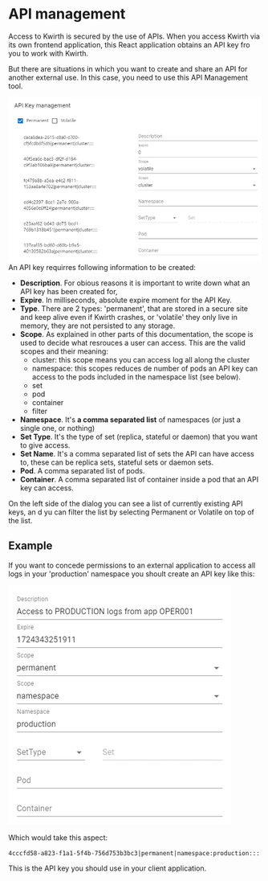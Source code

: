 # API management
Access to Kwirth is secured by the use of APIs. When you access Kwirth via its own frontend application, this React application obtains an API key fro you to work with Kwirth.

But there are situations in which you want to create and share an API for another external use. In this case, you need to use this API Management tool.

![api-management](./_media/api-management.png)
An API key requirres following information to be created:

- **Description**. For obious reasons it is important to write down what an API key has been created for,
- **Expire**. In milliseconds, absolute expire moment for the API Key.
- **Type**. There are 2 types: 'permanent', that are stored in a secure site and keep alive even if Kwirth crashes, or 'volatile' they only live in memory, they are not persisted to any storage.
- **Scope**. As explained in other parts of this documentation, the scope is used to decide what resrouces a user can access. This are the valid scopes and their meaning:
    - cluster: this scope means you can access log all along the cluster
    - namespace: this scopes reduces de number of pods an API key can access to the pods included in the namespace list (see below).
    - set
    - pod
    - container
    - filter
- **Namespace**. It's  **a comma separated list** of namespaces (or just a single one, or nothing)
- **Set Type**. It's the type of set (replica, stateful or daemon) that you want to give access.
- **Set Name**. It's a comma separated list of sets the API can have access to, these can be replica sets, stateful sets or daemon sets.
- **Pod**. A comma separated list of pods.
- **Container**. A comma separated list of container inside a pod that an API key can access.

On the left side of the dialog you can see a list of currently existing API keys, an d yu can filter the list by selecting Permanent or Volatile on top of the list.

## Example
If you want to concede permissions to an external application to access all logs in your 'production' namespace you shoult create an API key like this:

![production-logs](./_media/production-logs.png)

Which would take this aspect:

```code
4cccfd58-a823-f1a1-5f4b-756d753b3bc3|permanent|namespace:production:::
```

This is the API key you should use in your client application.